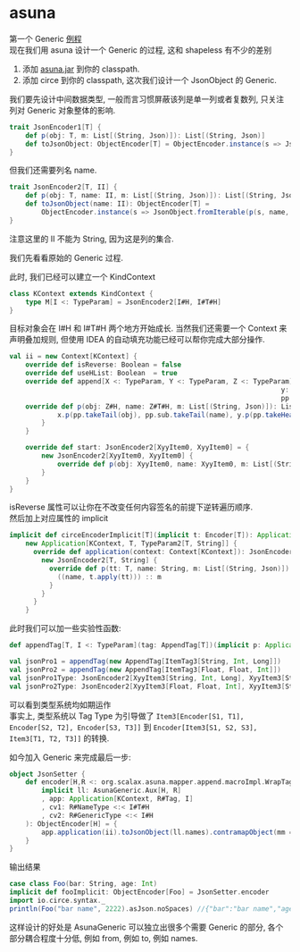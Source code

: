 asuna
============================================
第一个 Generic  [例程](https://github.com/scalax/asuna/blob/master/sample/src/main/scala/MacroTest1.scala)  
现在我们用 asuna 设计一个 Generic 的过程, 这和 shapeless 有不少的差别

1. 添加 [asuna.jar](https://github.com/djx314/asuna/blob/master/sample/lib/asuna_2.12-0.0.2-SNAP20181211.1.jar)
到你的 classpath.
1. 添加 circe 到你的 classpath, 这次我们设计一个 JsonObject 的 Generic.

我们要先设计中间数据类型, 一般而言习惯屏蔽该列是单一列或者复数列, 只关注列对 Generic 对象整体的影响.
```scala
trait JsonEncoder1[T] {
    def p(obj: T, m: List[(String, Json)]): List[(String, Json)]
    def toJsonObject: ObjectEncoder[T] = ObjectEncoder.instance(s => JsonObject.fromIterable(p(s, List.empty)))
}
```
但我们还需要列名 name.
```scala
trait JsonEncoder2[T, II] {
    def p(obj: T, name: II, m: List[(String, Json)]): List[(String, Json)]
    def toJsonObject(name: II): ObjectEncoder[T] =
        ObjectEncoder.instance(s => JsonObject.fromIterable(p(s, name, List.empty)))
}
```
注意这里的 II 不能为 String, 因为这是列的集合.

我们先看看原始的 Generic 过程.

此时, 我们已经可以建立一个 KindContext
```scala
class KContext extends KindContext {
    type M[I <: TypeParam] = JsonEncoder2[I#H, I#T#H]
}
```
目标对象会在 I#H 和 I#T#H 两个地方开始成长.
当然我们还需要一个 Context 来声明叠加规则, 但使用 IDEA 的自动填充功能已经可以帮你完成大部分操作.
```scala
val ii = new Context[KContext] {
    override def isReverse: Boolean = false
    override def useHList: Boolean  = true
    override def append[X <: TypeParam, Y <: TypeParam, Z <: TypeParam](x: JsonEncoder2[X#H, X#T#H],
                                                                    y: JsonEncoder2[Y#H, Y#T#H],
                                                                    pp: Plus[X, Y, Z]): JsonEncoder2[Z#H, Z#T#H] = new JsonEncoder2[Z#H, Z#T#H] {
    override def p(obj: Z#H, name: Z#T#H, m: List[(String, Json)]): List[(String, Json)] = {
            x.p(pp.takeTail(obj), pp.sub.takeTail(name), y.p(pp.takeHead(obj), pp.sub.takeHead(name), m))
        }
    }

    override def start: JsonEncoder2[XyyItem0, XyyItem0] = {
        new JsonEncoder2[XyyItem0, XyyItem0] {
            override def p(obj: XyyItem0, name: XyyItem0, m: List[(String, Json)]): List[(String, Json)] = m
        }
    }
}
```
isReverse 属性可以让你在不改变任何内容签名的前提下逆转遍历顺序.  
然后加上对应属性的 implicit
```scala
implicit def circeEncoderImplicit[T](implicit t: Encoder[T]): Application[KContext, T, TypeParam2[T, String]] =
    new Application[KContext, T, TypeParam2[T, String]] {
      override def application(context: Context[KContext]): JsonEncoder2[T, String] = {
        new JsonEncoder2[T, String] {
          override def p(tt: T, name: String, m: List[(String, Json)]): List[(String, Json)] = {
            ((name, t.apply(tt))) :: m
          }
        }
      }
    }
```

此时我们可以加一些实验性函数:
```scala
def appendTag[T, I <: TypeParam](tag: AppendTag[T])(implicit p: Application[KContext, T, I]): KContext#M[I] = p.application(ii)

val jsonPro1 = appendTag(new AppendTag[ItemTag3[String, Int, Long]])
val jsonPro2 = appendTag(new AppendTag[ItemTag3[Float, Float, Int]])
val jsonPro1Type: JsonEncoder2[XyyItem3[String, Int, Long], XyyItem3[String, String, String]] = jsonPro1
val jsonPro2Type: JsonEncoder2[XyyItem3[Float, Float, Int], XyyItem3[String, String, String]] = jsonPro2
```
可以看到类型系统均如期运作  
事实上, 类型系统以 Tag Type 为引导做了 `Item3[Encoder[S1, T1], Encoder[S2, T2], Encoder[S3, T3]]` 到 `Encoder[Item3[S1, S2, S3], Item3[T1, T2, T3]]` 的转换.

如今加入 Generic 来完成最后一步:
```scala
object JsonSetter {
    def encoder[H,R <: org.scalax.asuna.mapper.append.macroImpl.WrapTag, I <: TypeParam](
        implicit ll: AsunaGeneric.Aux[H, R]
        , app: Application[KContext, R#Tag, I]
        , cv1: R#NameType <:< I#T#H
        , cv2: R#GenericType <:< I#H
    ): ObjectEncoder[H] = {
        app.application(ii).toJsonObject(ll.names).contramapObject(mm => ll.getter(mm))
    }
}
```
输出结果
```scala
case class Foo(bar: String, age: Int)
implicit def fooImplicit: ObjectEncoder[Foo] = JsonSetter.encoder
import io.circe.syntax._
println(Foo("bar name", 2222).asJson.noSpaces) //{"bar":"bar name","age":2222}
```

这样设计的好处是 AsunaGeneric 可以独立出很多个需要 Generic 的部分,
各个部分耦合程度十分低, 例如 from, 例如 to, 例如 names.

